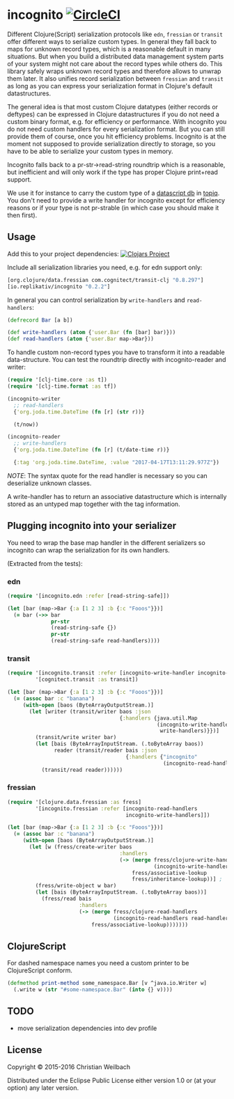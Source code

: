 # incognito [![CircleCI](https://circleci.com/gh/replikativ/incognito.svg?style=svg)](https://circleci.com/gh/replikativ/incognito)

Different Clojure(Script) serialization protocols like `edn`, `fressian` or
`transit` offer different ways to serialize custom types. In general
they fall back to maps for unknown record types, which is a reasonable
default in many situations. But when you build a distributed data
management system parts of your system might not care about the record
types while others do. This library safely wraps unknown record types
and therefore allows to unwrap them later. It also unifies record
serialization between `fressian` and `transit` as long as you can
express your serialization format in Clojure's default datastructures.

The general idea is that most custom Clojure datatypes (either records or
deftypes) can be expressed in Clojure datastructures if you do not need a custom
binary format, e.g. for efficiency or performance. With incognito you do not
need custom handlers for every serialization format. But you can still provide
them of course, once you hit efficiency problems. Incognito is at the moment not
supposed to provide serialization directly to storage, so you have to be able to
serialize your custom types in memory.

Incognito falls back to a pr-str->read-string roundtrip which is a reasonable,
but inefficient and will only work if the type has proper Clojure print+read
support. 

We use it for instance to carry the custom type of
a [datascript db](https://github.com/tonsky/datascript)
in [topiq](https://github.com/replikativ/topiq). You don't need to provide a
write handler for incognito except for efficiency reasons or if your type is not
pr-strable (in which case you should make it then first).

## Usage

Add this to your project dependencies:
[![Clojars Project](http://clojars.org/io.replikativ/incognito/latest-version.svg)](http://clojars.org/io.replikativ/incognito)

Include all serialization libraries you need, e.g. for edn support only:
```clojure
[org.clojure/data.fressian com.cognitect/transit-clj "0.8.297"]
[io.replikativ/incognito "0.2.2"]
```

In general you can control serialization by `write-handlers` and `read-handlers`:

```clojure
(defrecord Bar [a b])

(def write-handlers (atom {'user.Bar (fn [bar] bar)}))
(def read-handlers (atom {'user.Bar map->Bar}))
```

To handle custom non-record types you have to transform it into a readable
data-structure. You can test the roundtrip directly with incognito-reader and
writer:

```clojure
(require '[clj-time.core :as t])
(require '[clj-time.format :as tf])

(incognito-writer 
  ;; read-handlers
  {'org.joda.time.DateTime (fn [r] (str r))}

  (t/now))

(incognito-reader 
  ;; write-handlers
  {'org.joda.time.DateTime (fn [r] (t/date-time r))}

  {:tag 'org.joda.time.DateTime, :value "2017-04-17T13:11:29.977Z"})

```
*NOTE*: The syntax quote for the read handler is necessary so you can 
deserialize unknown classes.

A write-handler has to return an associative datastructure which is
internally stored as an untyped map together with the tag information.


## Plugging incognito into your serializer

You need to wrap the base map handler in the different serializers so incognito
can wrap the serialization for its own handlers. 

(Extracted from the tests):

### edn

```clojure
(require '[incognito.edn :refer [read-string-safe]])

(let [bar (map->Bar {:a [1 2 3] :b {:c "Fooos"}})]
  (= bar (->> bar
              pr-str
              (read-string-safe {})
              pr-str
              (read-string-safe read-handlers))))
```


### transit
```clojure
(require '[incognito.transit :refer [incognito-write-handler incognito-read-handler]]
         '[cognitect.transit :as transit])

(let [bar (map->Bar {:a [1 2 3] :b {:c "Fooos"}})]
  (= (assoc bar :c "banana")
     (with-open [baos (ByteArrayOutputStream.)]
       (let [writer (transit/writer baos :json
                                    {:handlers {java.util.Map
                                                (incognito-write-handler
                                                 write-handlers)}})]
         (transit/write writer bar)
         (let [bais (ByteArrayInputStream. (.toByteArray baos))
               reader (transit/reader bais :json
                                      {:handlers {"incognito"
                                                  (incognito-read-handler read-handlers)}})]
           (transit/read reader))))))
```

### fressian

```clojure
(require '[clojure.data.fressian :as fress]
         '[incognito.fressian :refer [incognito-read-handlers
                                      incognito-write-handlers]])

(let [bar (map->Bar {:a [1 2 3] :b {:c "Fooos"}})]
  (= (assoc bar :c "banana")
     (with-open [baos (ByteArrayOutputStream.)]
       (let [w (fress/create-writer baos
                                    :handlers
                                    (-> (merge fress/clojure-write-handlers
                                               (incognito-write-handlers write-handlers))
                                        fress/associative-lookup
                                        fress/inheritance-lookup))] ;
         (fress/write-object w bar)
         (let [bais (ByteArrayInputStream. (.toByteArray baos))]
           (fress/read bais
                       :handlers
                       (-> (merge fress/clojure-read-handlers
                                  (incognito-read-handlers read-handlers))
                           fress/associative-lookup)))))))
```

## ClojureScript

For dashed namespace names you need a custom printer to be
ClojureScript conform.

```clojure
(defmethod print-method some_namespace.Bar [v ^java.io.Writer w]
  (.write w (str "#some-namespace.Bar" (into {} v))))
```



## TODO

- move serialization dependencies into dev profile

## License

Copyright © 2015-2016 Christian Weilbach

Distributed under the Eclipse Public License either version 1.0 or (at
your option) any later version.
